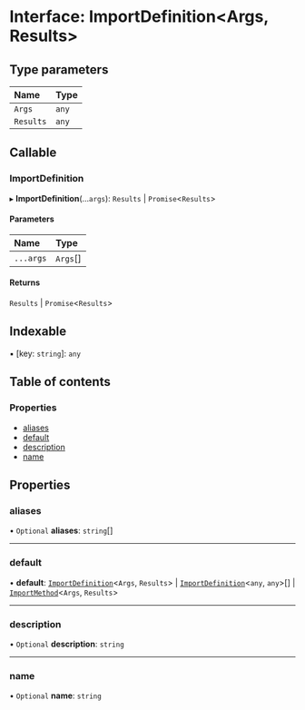 # Interface: ImportDefinition<Args, Results\>

## Type parameters

| Name | Type |
| :------ | :------ |
| `Args` | `any` |
| `Results` | `any` |

## Callable

### ImportDefinition

▸ **ImportDefinition**(...`args`): `Results` \| `Promise`<`Results`\>

#### Parameters

| Name | Type |
| :------ | :------ |
| `...args` | `Args`[] |

#### Returns

`Results` \| `Promise`<`Results`\>

## Indexable

▪ [key: `string`]: `any`

## Table of contents

### Properties

- [aliases](ImportDefinition.md#aliases)
- [default](ImportDefinition.md#default)
- [description](ImportDefinition.md#description)
- [name](ImportDefinition.md#name)

## Properties

### aliases

• `Optional` **aliases**: `string`[]

___

### default

• **default**: [`ImportDefinition`](ImportDefinition.md)<`Args`, `Results`\> \| [`ImportDefinition`](ImportDefinition.md)<`any`, `any`\>[] \| [`ImportMethod`](../README.md#importmethod)<`Args`, `Results`\>

___

### description

• `Optional` **description**: `string`

___

### name

• `Optional` **name**: `string`
